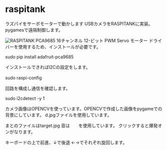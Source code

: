 # raspitank
ラズパイをサーボモーターで動かします
USBカメラをRASPITANKに実装。　pygamesで遠隔制御します。

![RASPITANK](https://github.com//122566478_270925330891548_6412678789847878808_n.jpg)
PCA9685 16チャンネル 12-ビット PWM Servo モーター ドライバーを使用するため、インストールが必要です。

sudo pip install adafruit-pca9685

インストールできればI2Cの設定をします。

sudo raspi-config　

回路を構成し通信を確認します。

sudo i2cdetect -y 1


カメラ画像はOPENCVを使っています。OPENCVで作成した画像をpygameでの背景にしています。
d.jpgファイルを使用しています。

まとのファイルはtarget.jpg 音は　　を使用しています。
クリックすると爆発オンがなります。

キーボードの上で前進、↓で後退
←→でそれぞれ旋回します。
